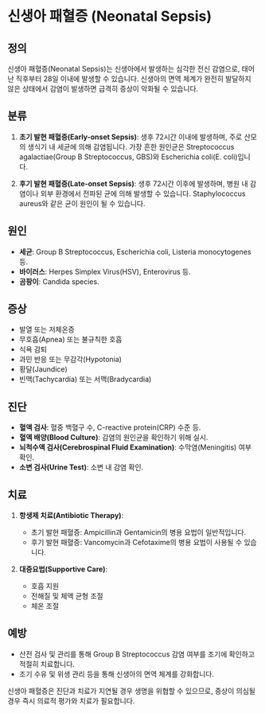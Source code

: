 # 신생아 패혈증 (Neonatal Sepsis)

## 정의
신생아 패혈증(Neonatal Sepsis)는 신생아에서 발생하는 심각한 전신 감염으로, 태어난 직후부터 28일 이내에 발생할 수 있습니다. 신생아의 면역 체계가 완전히 발달하지 않은 상태에서 감염이 발생하면 급격히 증상이 악화될 수 있습니다.

## 분류
1. **초기 발현 패혈증(Early-onset Sepsis)**: 생후 72시간 이내에 발생하며, 주로 산모의 생식기 내 세균에 의해 감염됩니다. 가장 흔한 원인균은 Streptococcus agalactiae(Group B Streptococcus, GBS)와 Escherichia coli(E. coli)입니다.

2. **후기 발현 패혈증(Late-onset Sepsis)**: 생후 72시간 이후에 발생하며, 병원 내 감염이나 외부 환경에서 전파된 균에 의해 발생할 수 있습니다. Staphylococcus aureus와 같은 균이 원인이 될 수 있습니다.

## 원인
- **세균**: Group B Streptococcus, Escherichia coli, Listeria monocytogenes 등.
- **바이러스**: Herpes Simplex Virus(HSV), Enterovirus 등.
- **곰팡이**: Candida species.

## 증상
- 발열 또는 저체온증
- 무호흡(Apnea) 또는 불규칙한 호흡
- 식욕 감퇴
- 과민 반응 또는 무감각(Hypotonia)
- 황달(Jaundice)
- 빈맥(Tachycardia) 또는 서맥(Bradycardia)

## 진단
- **혈액 검사**: 혈중 백혈구 수, C-reactive protein(CRP) 수준 등.
- **혈액 배양(Blood Culture)**: 감염의 원인균을 확인하기 위해 실시.
- **뇌척수액 검사(Cerebrospinal Fluid Examination)**: 수막염(Meningitis) 여부 확인.
- **소변 검사(Urine Test)**: 소변 내 감염 확인.

## 치료
1. **항생제 치료(Antibiotic Therapy)**:
   - 초기 발현 패혈증: Ampicillin과 Gentamicin의 병용 요법이 일반적입니다.
   - 후기 발현 패혈증: Vancomycin과 Cefotaxime의 병용 요법이 사용될 수 있습니다.

2. **대증요법(Supportive Care)**:
   - 호흡 지원
   - 전해질 및 체액 균형 조절
   - 체온 조절

## 예방
- 산전 검사 및 관리를 통해 Group B Streptococcus 감염 여부를 조기에 확인하고 적절히 치료합니다.
- 조기 수유 및 위생 관리 등을 통해 신생아의 면역 체계를 강화합니다.

신생아 패혈증은 진단과 치료가 지연될 경우 생명을 위협할 수 있으므로, 증상이 의심될 경우 즉시 의료적 평가와 치료가 필요합니다.
